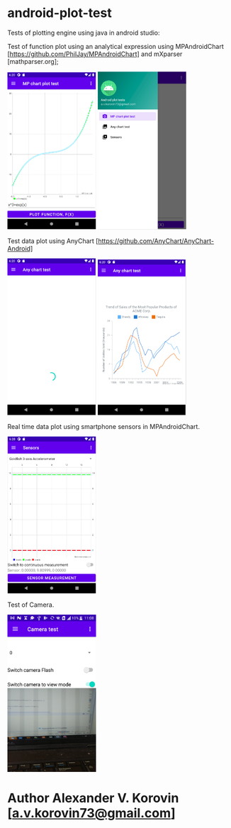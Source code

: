 # android-plot-test
Tests of plotting engine using java in android studio:

Test of function plot using an analytical expression using MPAndroidChart [https://github.com/PhilJay/MPAndroidChart] and mXparser [mathparser.org];

<img src="screen1.PNG" width=200px> <img src="screen1b.PNG" width=200px>

Test data plot using AnyChart [https://github.com/AnyChart/AnyChart-Android]

<img src="screen2.PNG" width=200px> <img src="screen2b.PNG" width=200px>

Real time data plot using smartphone sensors in MPAndroidChart.

<img src="screen3.PNG" width=200px>


Test of Camera.

<img src="sreen4.jpg" width=200px>


# Author Alexander V. Korovin [a.v.korovin73@gmail.com]
